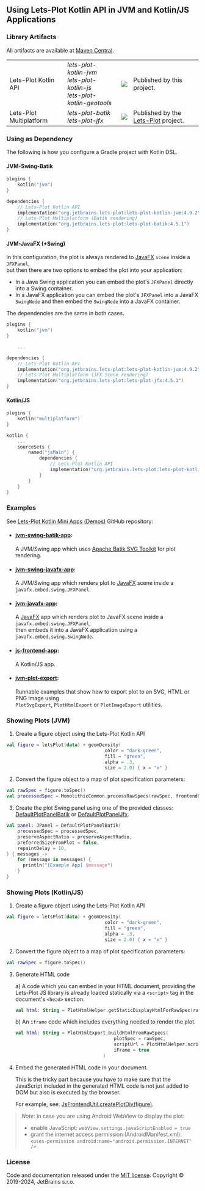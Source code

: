 ## Using Lets-Plot Kotlin API in JVM and Kotlin/JS Applications

<a id="artifacts"></a>
### Library Artifacts

All artifacts are available at [Maven Central](https://search.maven.org/search?q=lets-plot).

<table>
    <tr>
        <td>Lets-Plot Kotlin API</td>
        <td>
            <i>lets-plot-kotlin-jvm</i><br>
            <i>lets-plot-kotlin-js</i><br>
            <i>lets-plot-kotlin-geotools</i>
        </td>
        <td>
            <a href="https://search.maven.org/search?q=lets-plot"/>
            <img src="https://img.shields.io/maven-central/v/org.jetbrains.lets-plot/lets-plot-kotlin?color=blue&label=Maven%20Central"/>
        </td>
        <td>
            Published by this project.
        </td>
    </tr>
    <tr>
        <td>Lets-Plot Multiplatform</td>
        <td>
            <i>lets-plot-batik</i><br>
            <i>lets-plot-jfx</i><br>
        </td>
        <td>
            <a href="https://search.maven.org/search?q=lets-plot"/>
            <img src="https://img.shields.io/maven-central/v/org.jetbrains.lets-plot/lets-plot-common?color=blue&label=Maven%20Central"/>
        </td>
        <td>
            Published by the <a href="https://github.com/JetBrains/lets-plot">Lets-Plot</a> project.
        </td>
    </tr>
</table>

<a id="dependencies"></a>
### Using as Dependency

The following is how you configure a Gradle project with Kotlin DSL.

<a id="deps-swing-batik"></a>
#### JVM-Swing-Batik

```Kotlin
plugins {
    kotlin("jvm")
}

dependencies {
    // Lets-Plot Kotlin API 
    implementation("org.jetbrains.lets-plot:lets-plot-kotlin-jvm:4.9.2")
    // Lets-Plot Multiplatform (Batik rendering)
    implementation("org.jetbrains.lets-plot:lets-plot-batik:4.5.1")
}
```

<a id="deps-jfx"></a>
#### JVM-JavaFX (+Swing)
In this configuration, the plot is always rendered to [JavaFX](https://en.wikipedia.org/wiki/JavaFX) `scene` inside a `JFXPanel`, \
but then there are two options to embed the plot into your application:
- In a Java Swing application you can embed the plot's `JFXPanel` directly into a Swing container.
- In a JavaFX application you can embed the plot's `JFXPanel` into a JavaFX `SwingNode` and then embed the `SwingNode` into a JavaFX container.
                                                                                              
The dependencies are the same in both cases.
```Kotlin
plugins {
    kotlin("jvm")
}

    ...

dependencies {
    // Lets-Plot Kotlin API 
    implementation("org.jetbrains.lets-plot:lets-plot-kotlin-jvm:4.9.2")
    // Lets-Plot Multiplatform (JFX Scene rendering)
    implementation("org.jetbrains.lets-plot:lets-plot-jfx:4.5.1")
}
```

<a id="deps-kotlin-js"></a>
#### Kotlin/JS

```Kotlin
plugins {
    kotlin("multiplatform")
}

kotlin {
    ...
    sourceSets {
        named("jsMain") {
            dependencies {
                // Lets-Plot Kotlin API 
                implementation("org.jetbrains.lets-plot:lets-plot-kotlin-js:4.9.2")
            }
        }
    }
}
```


<a id="examples"></a>
### Examples

See [Lets-Plot Kotlin Mini Apps (Demos)](https://github.com/alshan/lets-plot-mini-apps) GitHub repository:

- #### [jvm-swing-batik-app](https://github.com/alshan/lets-plot-mini-apps/blob/main/jvm-swing-batik-app/src/main/kotlin/Main.kt):
  A JVM/Swing app which uses [Apache Batik SVG Toolkit](https://xmlgraphics.apache.org/batik/) for plot rendering.

- #### [jvm-swing-javafx-app](https://github.com/alshan/lets-plot-mini-apps/blob/main/jvm-swing-javafx-app/src/main/kotlin/Main.kt):
  A JVM/Swing app which renders plot to  [JavaFX](https://en.wikipedia.org/wiki/JavaFX) scene inside a `javafx.embed.swing.JFXPanel`.

- #### [jvm-javafx-app](https://github.com/alshan/lets-plot-mini-apps/tree/main/jvm-javafx-app):
  A [JavaFX](https://en.wikipedia.org/wiki/JavaFX) app which renders plot to JavaFX scene inside a `javafx.embed.swing.JFXPanel`, \
  then embeds it into a JavaFX application using a `javafx.embed.swing.SwingNode`.

- #### [js-frontend-app](https://github.com/alshan/lets-plot-mini-apps/tree/main/js-frontend-app):
  A Kotlin/JS app.

- #### [jvm-plot-export](https://github.com/alshan/lets-plot-mini-apps/tree/main/jvm-plot-export/src/main/kotlin):
  Runnable examples that show how to export plot to an SVG, HTML or PNG image using  
  `PlotSvgExport`, `PlotHtmlExport` or `PlotImageExport` utilities.


<a id="showing-plots-jvm"></a>
### Showing Plots (JVM)
                        
1. Create a figure object using the Lets-Plot Kotlin API

```kotlin
val figure = letsPlot(data) + geomDensity(
                                    color = "dark-green",
                                    fill = "green",
                                    alpha = .3,
                                    size = 2.0) { x = "x" }
```

2. Convert the figure object to a map of plot specification parameters:

```kotlin
val rawSpec = figure.toSpec()
val processedSpec = MonolithicCommon.processRawSpecs(rawSpec, frontendOnly = false)
```
                            
3. Create the plot Swing panel using one of the provided classes: [DefaultPlotPanelBatik](https://github.com/JetBrains/lets-plot/blob/master/vis-swing-batik/src/jvmMain/kotlin/jetbrains/datalore/vis/swing/batik/DefaultPlotPanelBatik.kt)
   or  [DefaultPlotPanelJfx](https://github.com/JetBrains/lets-plot/blob/master/vis-swing-jfx/src/jvmMain/kotlin/jetbrains/datalore/vis/swing/jfx/DefaultPlotPanelJfx.kt).
         
```kotlin
val panel: JPanel = DefaultPlotPanelBatik(
    processedSpec = processedSpec,
    preserveAspectRatio = preserveAspectRadio,
    preferredSizeFromPlot = false,
    repaintDelay = 10,
) { messages ->
    for (message in messages) {
      println("[Example App] $message")
    }
}
```


<a id="showing-plots-js"></a>
### Showing Plots (Kotlin/JS)

1. Create a figure object using the Lets-Plot Kotlin API

```kotlin
val figure = letsPlot(data) + geomDensity(
                                    color = "dark-green",
                                    fill = "green",
                                    alpha = .3,
                                    size = 2.0) { x = "x" }
```

2. Convert the figure object to a map of plot specification parameters:

```kotlin
val rawSpec = figure.toSpec()
```
      
3. Generate HTML code

    a) A code which you can embed in your HTML document, providing the Lets-Plot JS library is already loaded statically via a `<script>` tag in the document's `<head>` section.  
    ```kotlin
    val html: String = PlotHtmlHelper.getStaticDisplayHtmlForRawSpec(rawSpec)
    ```                  

    b) An `iframe` code which includes everything needed to render the plot.  
    ```kotlin
    val html: String = PlotHtmlExport.buildHtmlFromRawSpecs(
                                        plotSpec = rawSpec,
                                        scriptUrl = PlotHtmlHelper.scriptUrl(version="4.5.1"),
                                        iFrame = true    
                                    )
    ```
            
4. Embed the generated HTML code in your document.
    
    This is the tricky part because you have to make sure that the JavaScript included in the generated HTML code is not just added to DOM but also is executed by the browser. 
    
    For example, see: [JsFrontendUtil.createPlotDiv(figure)](https://github.com/JetBrains/lets-plot-kotlin/blob/ba7df25c6eed4cb4f4c3806e42dc0f818f759b6f/plot-api/src/jsMain/kotlin/org/jetbrains/letsPlot/frontend/JsFrontendUtil.kt#LL16C15-L16C15).


> *Note*: In case you are using Android WebView to display the plot:
>   - enable JavaScript: `webView.settings.javaScriptEnabled = true` 
>   - grant the internet access permission (AndroidManifest.xml): `<uses-permission android:name="android.permission.INTERNET" />`



### License

Code and documentation released under the [MIT license](https://github.com/JetBrains/lets-plot-kotlin/blob/master/LICENSE).
Copyright © 2019-2024, JetBrains s.r.o.
